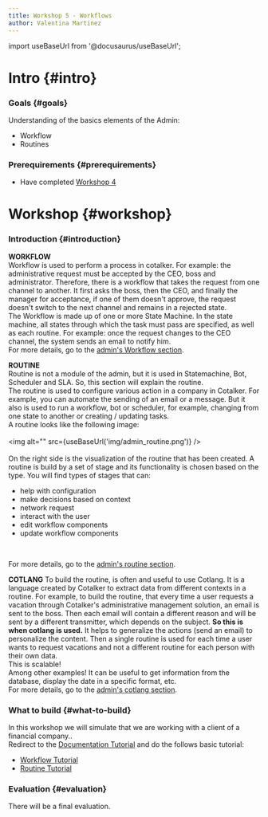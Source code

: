 ```yaml
---
title: Workshop 5 - Workflows
author: Valentina Martinez
---
```

import useBaseUrl from '@docusaurus/useBaseUrl';

# Intro {#intro}

### Goals {#goals}

Understanding of the basics elements of the Admin:
*  Workflow
*  Routines

### Prerequirements {#prerequirements}

* Have completed [Workshop 4](certification_admin_ws4)


# Workshop {#workshop}

### Introduction {#introduction}
**WORKFLOW** <br/>
Workflow is used to perform a process in cotalker. For example: the administrative request must be accepted by the CEO, boss and administrator. Therefore, there is a workflow that takes the request from one channel to another. It first asks the boss, then the CEO, and finally the manager for acceptance, if one of them doesn't approve, the request doesn't switch to the next channel and remains in a rejected state.<br/>
The Workflow is made up of one or more State Machine. In the state machine, all states through which the task must pass are specified, as well as each routine. For example: once the request changes to the CEO channel, the system sends an email to notify him.<br/>
For more details, go to the [admin's Workflow section](/docs/documentation/admin/admin_workflow). <br/>

**ROUTINE** <br/>
Routine is not a module of the admin, but it is used in Statemachine, Bot, Scheduler and SLA. So, this section will explain the routine. <br/>
The routine is used to configure various action in a company in Cotalker. For example, you can automate the sending of an email or a message. But it also is used to run a workflow, bot or scheduler, for example, changing from one state to another or creating / updating tasks.
<br/>
A routine looks like the following image:
<br /><br/>
<img alt="" src={useBaseUrl('img/admin_routine.png')} />
<br /><br />
On the right side is the visualization of the routine that has been created. A routine is build by a set of stage and its functionality is chosen based on the type. You will find types of stages that can:

* help with configuration
* make decisions based on context
* network request
* interact with the user
* edit workflow components
* update workflow components

<br/>

For more details, go to the [admin's routine section](/docs/documentation/automation/admin_routine).

**COTLANG**
To build the routine, is often and useful to use Cotlang. It is a language created by Cotalker to extract data from different contexts in a routine. 
For example, to build the routine, that every time a user requests a vacation through Cotalker's administrative management solution, an email is sent to the boss. Then each email will contain a different reason and will be sent by a different transmitter, which depends on the subject. **So this is when cotlang is used.** It helps to generalize the actions (send an email) to personalize the content. Then a single routine is used for each time a user wants to request vacations and not a different routine for each person with their own data. <br/>
This is scalable! <br/>
Among other examples! It can be useful to get information from the database, display the date in a specific format, etc. <br/>
For more details, go to the [admin's cotlang section](/docs/documentation/automation/admin_cotlang).

### What to build {#what-to-build}
In this workshop we will simulate that we are working with a client of a financial company.. <br/>
Redirect to the [Documentation Tutorial](/docs/tutorials/tutorial_overview) and do the follows basic tutorial:
* [Workflow Tutorial](/docs/tutorials/basic/create_state_machines)
* [Routine Tutorial](/docs/tutorials/basic/create_bot)

### Evaluation {#evaluation}
There will be a final evaluation.
